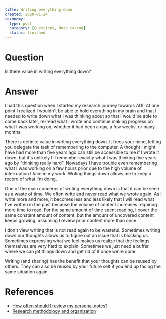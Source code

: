 ```yaml
---
title: Writing everything down
created: 2020-01-24
taxonomy:
  type: post
  category: [Questions, Note taking]
  status: finished
---
```


# Question
Is there value in writing everything down?

# Answer
I had this question when I started my research journey towards AGI. At one point I realized I wouldn't be able to hold everything in my brain and that I needed to write down what I was thinking about so that I would be able to come back later, re-read what I wrote and continue making progress on what I was working on, whether it had been a day, a few weeks, or many months.

There is definite value in writing everything down. It frees your mind, letting you delegate the task of remembering to the computer. A thought I might have had more than five years ago can still be accessible to me if I wrote it down, but it's unlikely I'll remember exactly what I was thinking five years ago by "thinking really hard". Nowadays I have trouble even remembering what I was working on a few hours prior due to the high volume of interruption I face in my work. Writing things down allows me to keep a record of what I'm doing.

One of the main concerns of writing everything down is that it can be seen as a waste of time. We often write and never read what we wrote again. As I write more and more, it becomes less and less likely that I will read what I've written in the past because the volume of content increases requiring more time to read. For the same amount of time spent reading, I cover the same constant amount of content, but the amount of uncovered content keeps growing, assuming I review prior content more than once.

I don't view writing that is not read again to be wasteful. Sometimes writing down our thoughts allows us to figure out an issue that is blocking us. Sometimes expressing what we feel makes us realize that the feelings themselves are very hard to explain. Sometimes we just need a buffer where we can jot things down and get rid of it once we're done.

Writing (and sharing) has the benefit that your thoughts can be reused by others. They can also be reused by your future self if you end up facing the same situation again.

# References
* [How often should I review my personal notes?](../21)
* [Research methodology and organization](../../../../research-methodology-and-organization)
